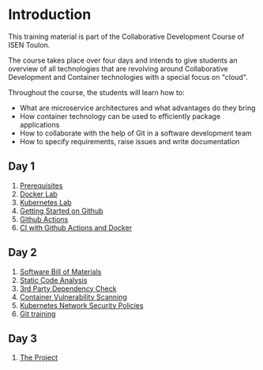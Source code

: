 # Introduction

This training material is part of the Collaborative Development Course of ISEN Toulon.

The course takes place over four days and intends to give students an overview of all technologies that are revolving around Collaborative Development and Container technologies with a special focus on "cloud".

Throughout the course, the students will learn how to:

- What are microservice architectures and what advantages do they bring
- How container technology can be used to efficiently package applications
- How to collaborate with the help of Git in a software development team
- How to specify requirements, raise issues and write documentation

## Day 1

1. [Prerequisites](./prerequisites.md)  
1. [Docker Lab](./docker.md)
1. [Kubernetes Lab](./kubernetes.md)
1. [Getting Started on Github](./github.md)
1. [Github Actions](./actions.md)
1. [CI with Github Actions and Docker](./ecr.md)

## Day 2

1. [Software Bill of Materials](./sbom.md)
1. [Static Code Analysis](./sonar.md)
1. [3rd Party Dependency Check](./dependency-check.md)
1. [Container Vulnerability Scanning](./clair.md)
1. [Kubernetes Network Security Policies](./network-policies.md)
1. [Git training](./git.md)

## Day 3

1. [The Project](./project.md)


